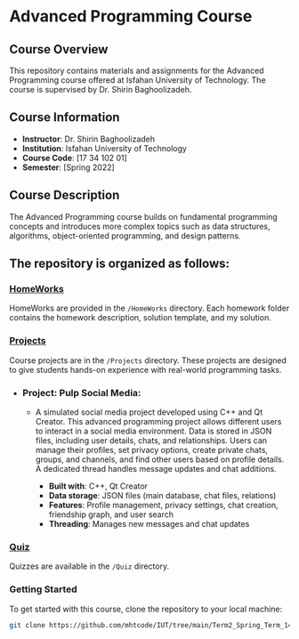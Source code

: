 # Advanced Programming Course

## Course Overview
This repository contains materials and assignments for the Advanced Programming course offered at Isfahan University of Technology. The course is supervised by Dr. Shirin Baghoolizadeh.

## Course Information
- **Instructor**: Dr. Shirin Baghoolizadeh
- **Institution**: Isfahan University of Technology
- **Course Code**: [17 34 102 01]
- **Semester**: [Spring 2022]

## Course Description
The Advanced Programming course builds on fundamental programming concepts and introduces more complex topics such as data structures, algorithms, object-oriented programming, and design patterns.


## The repository is organized as follows:
### [HomeWorks](https://github.com/mhtcode/IUT/tree/main/Term2_Spring_Term_1400%2C1401/Advanced%20Programming/HomeWorks)
HomeWorks are provided in the `/HomeWorks` directory. Each homework folder contains the homework description, solution template, and my solution.

### [Projects](https://github.com/mhtcode/IUT/tree/main/Term2_Spring_Term_1400%2C1401/Advanced%20Programming/Projects)
Course projects are in the `/Projects` directory. These projects are designed to give students hands-on experience with real-world programming tasks.

- ### Project: Pulp Social Media:
  - A simulated social media project developed using C++ and Qt Creator. This advanced programming project allows different users to interact in a social media environment. Data is stored in JSON files, including user details, chats, and relationships. Users can manage their profiles, set privacy options, create private chats, groups, and channels, and find other users based on profile details. A dedicated thread handles message updates and chat additions.

    - **Built with**: C++, Qt Creator
    - **Data storage**: JSON files (main database, chat files, relations)
    - **Features**: Profile management, privacy settings, chat creation, friendship graph, and user search
    - **Threading**: Manages new messages and chat updates 

### [Quiz](https://github.com/mhtcode/IUT/tree/main/Term2_Spring_Term_1400%2C1401/Advanced%20Programming/Quiz)
Quizzes are available in the `/Quiz` directory.

### Getting Started
To get started with this course, clone the repository to your local machine:

```bash
git clone https://github.com/mhtcode/IUT/tree/main/Term2_Spring_Term_1400%2C1401/Advanced%20Programming

